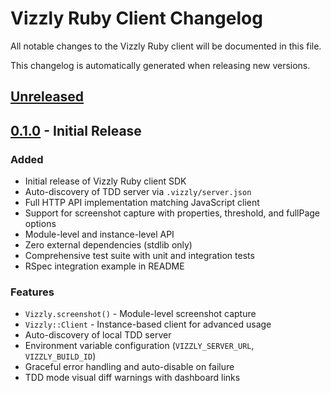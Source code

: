 # Vizzly Ruby Client Changelog

All notable changes to the Vizzly Ruby client will be documented in this file.

This changelog is automatically generated when releasing new versions.

## [Unreleased]

## [0.1.0] - Initial Release

### Added
- Initial release of Vizzly Ruby client SDK
- Auto-discovery of TDD server via `.vizzly/server.json`
- Full HTTP API implementation matching JavaScript client
- Support for screenshot capture with properties, threshold, and fullPage options
- Module-level and instance-level API
- Zero external dependencies (stdlib only)
- Comprehensive test suite with unit and integration tests
- RSpec integration example in README

### Features
- `Vizzly.screenshot()` - Module-level screenshot capture
- `Vizzly::Client` - Instance-based client for advanced usage
- Auto-discovery of local TDD server
- Environment variable configuration (`VIZZLY_SERVER_URL`, `VIZZLY_BUILD_ID`)
- Graceful error handling and auto-disable on failure
- TDD mode visual diff warnings with dashboard links

[Unreleased]: https://github.com/vizzly-testing/vizzly-cli/compare/ruby/v0.1.0...HEAD
[0.1.0]: https://github.com/vizzly-testing/vizzly-cli/releases/tag/ruby/v0.1.0
